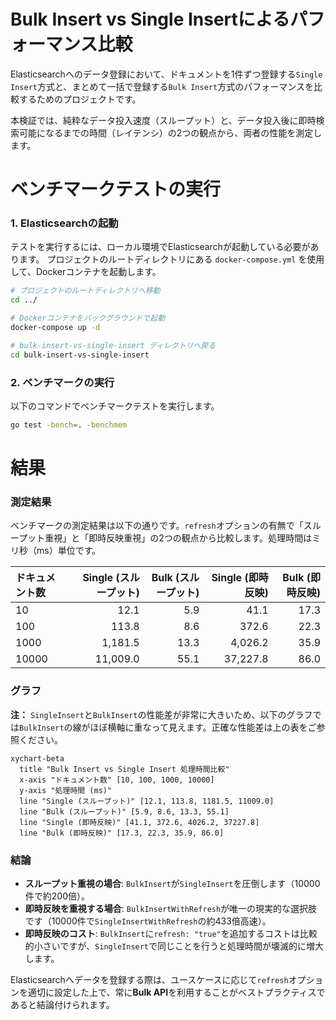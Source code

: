 # Bulk Insert vs Single Insertによるパフォーマンス比較

Elasticsearchへのデータ登録において、ドキュメントを1件ずつ登録する`Single Insert`方式と、まとめて一括で登録する`Bulk Insert`方式のパフォーマンスを比較するためのプロジェクトです。

本検証では、純粋なデータ投入速度（スループット）と、データ投入後に即時検索可能になるまでの時間（レイテンシ）の2つの観点から、両者の性能を測定します。

# ベンチマークテストの実行

### 1. Elasticsearchの起動

テストを実行するには、ローカル環境でElasticsearchが起動している必要があります。
プロジェクトのルートディレクトリにある `docker-compose.yml` を使用して、Dockerコンテナを起動します。

```bash
# プロジェクトのルートディレクトリへ移動
cd ../

# Dockerコンテナをバックグラウンドで起動
docker-compose up -d

# bulk-insert-vs-single-insert ディレクトリへ戻る
cd bulk-insert-vs-single-insert
```

### 2. ベンチマークの実行

以下のコマンドでベンチマークテストを実行します。

```bash
go test -bench=. -benchmem
```

# 結果

### 測定結果

ベンチマークの測定結果は以下の通りです。`refresh`オプションの有無で「スループット重視」と「即時反映重視」の2つの観点から比較します。処理時間はミリ秒（ms）単位です。

| ドキュメント数 | Single (スループット) | Bulk (スループット) | Single (即時反映) | Bulk (即時反映) |
| :--- | ---:| ---:| ---:| ---:|
| 10 | 12.1 | 5.9 | 41.1 | 17.3 |
| 100 | 113.8 | 8.6 | 372.6 | 22.3 |
| 1000 | 1,181.5 | 13.3 | 4,026.2 | 35.9 |
| 10000 | 11,009.0 | 55.1 | 37,227.8 | 86.0 |

### グラフ

**注：** `SingleInsert`と`BulkInsert`の性能差が非常に大きいため、以下のグラフでは`BulkInsert`の線がほぼ横軸に重なって見えます。正確な性能差は上の表をご参照ください。

```mermaid
xychart-beta
  title "Bulk Insert vs Single Insert 処理時間比較"
  x-axis "ドキュメント数" [10, 100, 1000, 10000]
  y-axis "処理時間 (ms)"
  line "Single (スループット)" [12.1, 113.8, 1181.5, 11009.0]
  line "Bulk (スループット)" [5.9, 8.6, 13.3, 55.1]
  line "Single (即時反映)" [41.1, 372.6, 4026.2, 37227.8]
  line "Bulk (即時反映)" [17.3, 22.3, 35.9, 86.0]
```

### 結論

- **スループット重視の場合**: `BulkInsert`が`SingleInsert`を圧倒します（10000件で約200倍）。
- **即時反映を重視する場合**: `BulkInsertWithRefresh`が唯一の現実的な選択肢です（10000件で`SingleInsertWithRefresh`の約433倍高速）。
- **即時反映のコスト**: `BulkInsert`に`refresh: "true"`を追加するコストは比較的小さいですが、`SingleInsert`で同じことを行うと処理時間が壊滅的に増大します。

Elasticsearchへデータを登録する際は、ユースケースに応じて`refresh`オプションを適切に設定した上で、常に**Bulk API**を利用することがベストプラクティスであると結論付けられます。

